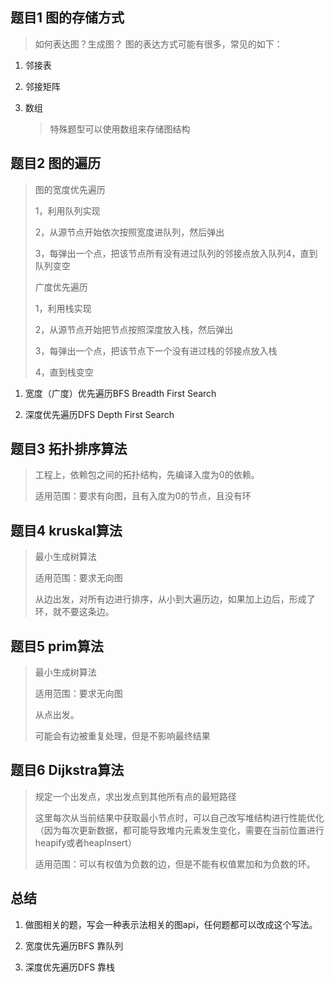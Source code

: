 ## 题目1 图的存储方式

> 如何表达图？生成图？ 图的表达方式可能有很多，常见的如下：

1. 邻接表



2. 邻接矩阵



3. 数组

   > 特殊题型可以使用数组来存储图结构

## 题目2 图的遍历

> 图的宽度优先遍历 
>
> 1，利用队列实现
>
>  2，从源节点开始依次按照宽度进队列，然后弹出 
>
> 3，每弹出一个点，把该节点所有没有进过队列的邻接点放入队列4，直到队列变空 
>
> 广度优先遍历
>
>  1，利用栈实现 
>
> 2，从源节点开始把节点按照深度放入栈，然后弹出 
>
> 3，每弹出一个点，把该节点下一个没有进过栈的邻接点放入栈
>
> 4，直到栈变空

1. 宽度（广度）优先遍历BFS Breadth First Search



2. 深度优先遍历DFS Depth First Search



## 题目3 拓扑排序算法

> 工程上，依赖包之间的拓扑结构，先编译入度为0的依赖。
>
> 适用范围：要求有向图，且有入度为0的节点，且没有环



## 题目4 kruskal算法

>最小生成树算法
>
>适用范围：要求无向图
>
>从边出发，对所有边进行排序，从小到大遍历边，如果加上边后，形成了环，就不要这条边。



## 题目5 prim算法

> 最小生成树算法
>
> 适用范围：要求无向图
>
> 从点出发。
>
> 可能会有边被重复处理，但是不影响最终结果



## 题目6 Dijkstra算法

> 规定一个出发点，求出发点到其他所有点的最短路径
>
> 这里每次从当前结果中获取最小节点时，可以自己改写堆结构进行性能优化（因为每次更新数据，都可能导致堆内元素发生变化，需要在当前位置进行heapify或者heapInsert）
>
> 适用范围：可以有权值为负数的边，但是不能有权值累加和为负数的环。



## 总结

1. 做图相关的题，写会一种表示法相关的图api，任何题都可以改成这个写法。

2. 宽度优先遍历BFS 靠队列

3. 深度优先遍历DFS 靠栈